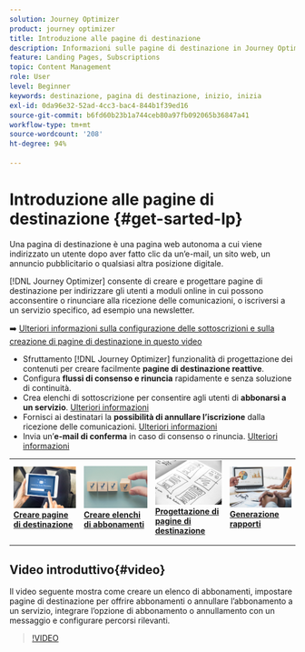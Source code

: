 ```yaml
---
solution: Journey Optimizer
product: journey optimizer
title: Introduzione alle pagine di destinazione
description: Informazioni sulle pagine di destinazione in Journey Optimizer
feature: Landing Pages, Subscriptions
topic: Content Management
role: User
level: Beginner
keywords: destinazione, pagina di destinazione, inizio, inizia
exl-id: 0da96e32-52ad-4cc3-bac4-844b1f39ed16
source-git-commit: b6fd60b23b1a744ceb80a97fb092065b36847a41
workflow-type: tm+mt
source-wordcount: '208'
ht-degree: 94%

---
```


# Introduzione alle pagine di destinazione {#get-sarted-lp}

Una pagina di destinazione è una pagina web autonoma a cui viene indirizzato un utente dopo aver fatto clic da un’e-mail, un sito web, un annuncio pubblicitario o qualsiasi altra posizione digitale.

[!DNL Journey Optimizer] consente di creare e progettare pagine di destinazione per indirizzare gli utenti a moduli online in cui possono acconsentire o rinunciare alla ricezione delle comunicazioni, o iscriversi a un servizio specifico, ad esempio una newsletter.

➡️ [Ulteriori informazioni sulla configurazione delle sottoscrizioni e sulla creazione di pagine di destinazione in questo video](#video)

* Sfruttamento [!DNL Journey Optimizer] funzionalità di progettazione dei contenuti per creare facilmente **pagine di destinazione reattive**.
* Configura **flussi di consenso e rinuncia** rapidamente e senza soluzione di continuità.
* Crea elenchi di sottoscrizione per consentire agli utenti di **abbonarsi a un servizio**. [Ulteriori informazioni](lp-use-cases.md#subscription-to-a-service)
* Fornisci ai destinatari la **possibilità di annullare l’iscrizione** dalla ricezione delle comunicazioni. [Ulteriori informazioni](lp-use-cases.md#opt-out)
* Invia un’**e-mail di conferma** in caso di consenso o rinuncia. [Ulteriori informazioni](lp-use-cases.md#send-confirmation-email)

<table style="table-layout:fixed"><tr style="border: 0;">
<td>
<a href="create-lp.md">
<img alt="Lead" src="../assets/do-not-localize/lp-subscription.jpeg">
</a>
<div><a href="create-lp.md"><strong>Creare pagine di destinazione</strong>
</div>
<p>
</td>
<td>
<a href="subscription-list.md">
<img alt="Non frequente" src="../assets/do-not-localize/lp-list.jpg">
</a>
<div>
<a href="subscription-list.md"><strong>Creare elenchi di abbonamenti</strong></a>
</div>
<p></td>
<td>
<a href="design-lp.md">
<img alt="Convalida" src="../assets/do-not-localize/lp-design.jpg">
</a>
<div>
<a href="design-lp.md"><strong>Progettazione di pagine di destinazione</strong></a>
</div>
<p>
</td>
<td>
<a href="../reports/lp-report-live.md">
<img alt="Convalida" src="../assets/do-not-localize/lp-reporting.jpg">
</a>
<div>
<a href="../reports/lp-report-live.md"><strong>Generazione rapporti</strong></a>
</div>
<p>
</td>
</tr></table>

## Video introduttivo{#video}

Il video seguente mostra come creare un elenco di abbonamenti, impostare pagine di destinazione per offrire abbonamenti o annullare l’abbonamento a un servizio, integrare l’opzione di abbonamento o annullamento con un messaggio e configurare percorsi rilevanti.

>[!VIDEO](https://video.tv.adobe.com/v/344399?quality=12&learn=on&captions=ita)